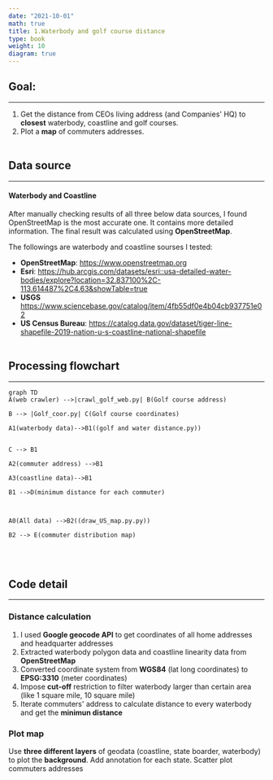 ```yaml
---
date: "2021-10-01"
math: true
title: 1.Waterbody and golf course distance
type: book
weight: 10
diagram: true
---
```

## Goal:
---
1. Get the distance from CEOs living address (and Companies' HQ) to **closest** waterbody, coastline and golf courses.
2. Plot a **map** of commuters addresses.
<br/><br/>

## Data source
---
#### Waterbody and Coastline
After manually checking results of all three below data sources, I found OpenStreetMap is the most accurate one. It contains more detailed information. The final result was calculated using **OpenStreetMap**. 

The followings are waterbody and coastline sourses I tested:

* **OpenStreetMap**: <u>https://www.openstreetmap.org</u> 
* **Esri**: <u>https://hub.arcgis.com/datasets/esri::usa-detailed-water-bodies/explore?location=32.837100%2C-113.614487%2C4.63&showTable=true</u>
* **USGS** <u>https://www.sciencebase.gov/catalog/item/4fb55df0e4b04cb937751e02</u>
* **US Census Bureau**: <u>https://catalog.data.gov/dataset/tiger-line-shapefile-2019-nation-u-s-coastline-national-shapefile</u>
<br/><br/>
## Processing flowchart
---

```mermaid
graph TD
A(web crawler) -->|crawl_golf_web.py| B(Golf course address)

B --> |Golf_coor.py| C(Golf course coordinates)

A1(waterbody data)-->B1((golf and water distance.py))


C --> B1

A2(commuter address) -->B1

A3(coastline data)-->B1

B1 -->D(minimum distance for each commuter)



A0(All data) -->B2((draw_US_map.py.py))

B2 --> E(commuter distribution map)
```
<br/><br/>

## Code detail
---
### Distance calculation
1. I used **Google geocode API** to get coordinates of all home addresses and headquarter addresses
2. Extracted waterbody polygon data and coastline linearity data from **OpenStreetMap**
3. Converted coordinate system from **WGS84** (lat long coordinates) to **EPSG:3310** (meter coordinates)
4. Impose **cut-off** restriction to filter waterbody larger than certain area (like 1 square mile, 10 square mile)
5.  Iterate commuters' address to calculate distance to every waterbody and get the **minimun distance**

### Plot map
Use **three different layers** of geodata (coastline, state boarder, waterbody) to plot the **background**. Add annotation for each state. Scatter plot commuters addresses